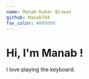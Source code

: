 ```yaml
---
name: Manab Kumar Biswas
github: Manab784
fav_color: #000000
---
```


# Hi, I'm Manab !
I love playing the keyboard.
